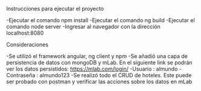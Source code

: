 ﻿Instrucciones para ejecutar el proyecto 

-Ejecutar el comando npm install
-Ejecutar el comando ng build
-Ejecutar el comando node server
-Ingresar al navegador con la dirección localhost:8080

Consideraciones

-Se utilizó el framework angular, ng client y npm
-Se añadió una capa de persistencia de datos con mongoDB y mLab. En el siguiente link se podrán ver los datos persistidos: https://mlab.com/login/
	-Usuario : almundo
	-Contraseña : almundo123
-Se realizó todo  el CRUD de hoteles. Este puede ser probado con postman y verificar las acciones sobre los datos en mLab 

